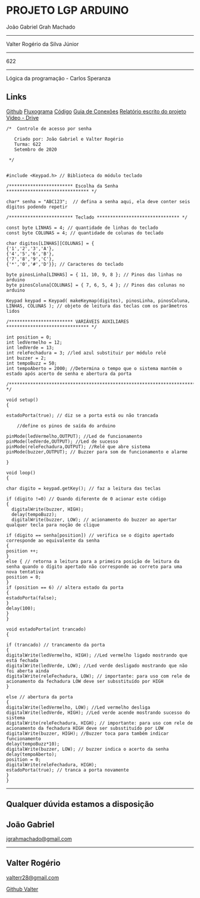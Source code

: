 # PROJETO LGP ARDUINO


João Gabriel Grah Machado

---
Valter Rogério da Silva Júnior

---
622

---
Lógica da programação - Carlos Speranza



## Links

[Github](https://github.com/valterr28/Arduino-acionamento-senha)
[Fluxograma](https://)
[Código](https://drive.google.com/file/d/1keEei7JQ_Fq-lYnQXb5YXb-tzqS21Ci-/view?usp=sharing)
[Guia de Conexões](https://drive.google.com/file/d/18Dcz624WUKtDAnQRxaulzMFy0aoJImCS/view?usp=sharing)
[Relatório escrito do projeto](https://drive.google.com/file/d/17sE5uPrXecWP6FvEGLbqAQpM0q4Be4Yi/view?usp=sharing)
[Vídeo - Drive](https://)




```csharp=
/*  Controle de acesso por senha  
   
   Criado por: João Gabriel e Valter Rogério
   Turma: 622
   Setembro de 2020
         
 */


#include <Keypad.h> // Biblioteca do módulo teclado

/************************ Escolha da Senha ******************************* */

char* senha = "ABC123";  // defina a senha aqui, ela deve conter seis dígitos podendo repetir 

/************************ Teclado ******************************* */

const byte LINHAS = 4; // quantidade de linhas do teclado
const byte COLUNAS = 4; // quantidade de colunas do teclado

char digitos[LINHAS][COLUNAS] = {
{'1','2','3','A'},
{'4','5','6','B'},
{'7','8','9','C'},
{'*','0','#','D'}}; // Caracteres do teclado 

byte pinosLinha[LINHAS] = { 11, 10, 9, 8 }; // Pinos das linhas no arduino 
byte pinosColuna[COLUNAS] = { 7, 6, 5, 4 }; // Pinos das colunas no arduino 

Keypad keypad = Keypad( makeKeymap(digitos), pinosLinha, pinosColuna, LINHAS, COLUNAS ); // objeto de leitura das teclas com os parâmetros lidos

/************************ VARIÁVEIS AUXILIARES ******************************* */

int position = 0;
int ledVermelho = 12;
int ledVerde = 13;
int releFechadura = 3; //led azul substituir por módulo relé
int buzzer = 2;
int tempoBuzz = 50;
int tempoAberto = 2000; //Determina o tempo que o sistema mantém o estado após acerto de senha e abertura da porta

/***************************************************************************** */

void setup()
{ 
  
estadoPorta(true); // diz se a porta está ou não trancada

    //define os pinos de saída do arduino

pinMode(ledVermelho,OUTPUT); //Led de funcionamento
pinMode(ledVerde,OUTPUT); //Led de sucesso
pinMode(releFechadura,OUTPUT); //Relé que abre sistema
pinMode(buzzer,OUTPUT); // Buzzer para som de funcionamento e alarme

}

void loop()
{
  
char digito = keypad.getKey(); // faz a leitura das teclas

if (digito !=0) // Quando diferente de 0 acionar este código
{
  digitalWrite(buzzer, HIGH);
  delay(tempoBuzz);
  digitalWrite(buzzer, LOW); // acionamento do buzzer ao apertar qualquer tecla para noção de clique

if (digito == senha[position]) // verifica se o dígito apertado corresponde ao equivalente da senha
{
position ++;
}
else { // retorna a leitura para a primeira posição de leitura da senha quando o dígito apertado não corresponde ao correto para uma nova tentativa
position = 0;
}
if (position == 6) // altera estado da porta  
{
estadoPorta(false);
}
delay(100);
}
}

void estadoPorta(int trancado)
{
  
if (trancado) // trancamento da porta
{
digitalWrite(ledVermelho, HIGH); //Led vermelho ligado mostrando que está fechada
digitalWrite(ledVerde, LOW); //Led verde desligado mostrando que não foi aberta ainda
digitalWrite(releFechadura, LOW); // importante: para uso com rele de acionamento da fechadura LOW deve ser subsstituído por HIGH
}

else // abertura da porta
{
digitalWrite(ledVermelho, LOW); //Led vermelho desliga
digitalWrite(ledVerde, HIGH); //Led verde acende mostrando sucesso do sistema 
digitalWrite(releFechadura, HIGH); // importante: para uso com rele de acionamento da fechadura HIGH deve ser subsstituído por LOW
digitalWrite(buzzer, HIGH); //Buzzer toca para também indicar funcionamento
delay(tempoBuzz*10);
digitalWrite(buzzer, LOW); // buzzer indica o acerto da senha 
delay(tempoAberto);
position = 0;
digitalWrite(releFechadura, HIGH);
estadoPorta(true); // tranca a porta novamente 
}
}
```


---
## Qualquer dúvida estamos a disposição

## João Gabriel


 jgrahmachado@gmail.com
 
---

## Valter Rogério

valterr28@gmail.com


[Github Valter](https://github.com/valterr28) 

